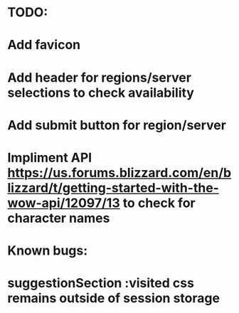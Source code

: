 # TODO: 
# Add favicon
# Add header for regions/server selections to check availability
# Add submit button for region/server
# Impliment API https://us.forums.blizzard.com/en/blizzard/t/getting-started-with-the-wow-api/12097/13 to check for character names


# Known bugs:
# suggestionSection :visited css remains outside of session storage
